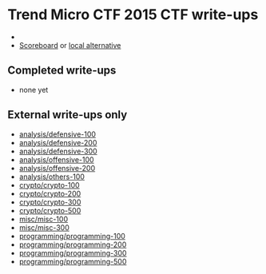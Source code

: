 # Trend Micro CTF 2015 CTF write-ups

* <TODO>
* [Scoreboard](https://ctf.trendmicro.co.jp/ranking.html) or [local alternative](score.txt)

## Completed write-ups

* none yet

## External write-ups only

* [analysis/defensive-100](analysis/defensive-100)
* [analysis/defensive-200](analysis/defensive-200)
* [analysis/defensive-300](analysis/defensive-300)
* [analysis/offensive-100](analysis/offensive-100)
* [analysis/offensive-200](analysis/offensive-200)
* [analysis/others-100](analysis/others-100)
* [crypto/crypto-100](crypto/crypto-100)
* [crypto/crypto-200](crypto/crypto-200)
* [crypto/crypto-300](crypto/crypto-300)
* [crypto/crypto-500](crypto/crypto-500)
* [misc/misc-100](misc/misc-100)
* [misc/misc-300](misc/misc-300)
* [programming/programming-100](programming/programming-100)
* [programming/programming-200](programming/programming-200)
* [programming/programming-300](programming/programming-300)
* [programming/programming-500](programming/programming-500)
